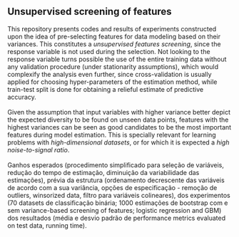 ## Unsupervised screening of features

This repository presents codes and results of experiments constructed upon the idea of pre-selecting features for data modeling based on their variances. This constitutes a *unsupervised features screening*, since the response variable is not used during the selection. Not looking to the response variable turns possible the use of the entire training data without any validation procedure (under stationarity assumptions), which would complexify the analysis even further, since cross-validation is usually applied for choosing hyper-parameters of the estimation method, while train-test split is done for obtaining a relieful estimate of predictive accuracy.
<br>
<br>
Given the assumption that input variables with higher variance better depict the expected diversity to be found on unseen data points, features with the highest variances can be seen as good candidates to be the most important features during model estimation. This is specially relevant for learning problems with *high-dimensional datasets*, or for which it is expected a *high noise-to-signal ratio*.
<br>
<br>
Ganhos esperados (procedimento simplificado para seleção de variáveis, redução do tempo de estimação, diminuição da variabilidade das estimações), prévia da estrutura (ordenamento decrescente das variáveis de acordo com a sua variância, opções de especificação - remoção de outliers, winsorized data, filtro para variáveis colineares), dos experimentos (70 datasets de classificação binária; 1000 estimações de bootstrap com e sem variance-based screening of features; logistic regression and GBM) dos resultados (média e desvio padrão de performance metrics evaluated on test data, running time).
